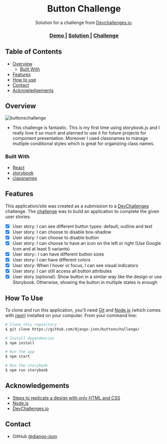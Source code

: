 <!-- Please update value in the {}  -->

<h1 align="center">Button Challenge</h1>

<div align="center">
   Solution for a challenge from  <a href="http://devchallenges.io" target="_blank">Devchallenges.io</a>.
</div>

<div align="center">
  <h3>
    <a href="https://buttonschallenge.netlify.app">
      Demo
    </a>
    <span> | </span>
    <a href="https://github.com/django-json/buttonschallenge">
      Solution
    </a>
    <span> | </span>
    <a href="https://devchallenges.io/challenges/ohgVTyJCbm5OZyTB2gNY">
      Challenge
    </a>
  </h3>
</div>

<!-- TABLE OF CONTENTS -->

## Table of Contents

-   [Overview](#overview)
    -   [Built With](#built-with)
-   [Features](#features)
-   [How to use](#how-to-use)
-   [Contact](#contact)
-   [Acknowledgements](#acknowledgements)

<!-- OVERVIEW -->

## Overview

![buttonschallenge](https://user-images.githubusercontent.com/44185999/106869883-67e08280-670b-11eb-96e2-f4f5f2db407b.png)

-   This challenge is fantastic. This is my first time using storybook.js and I really love it so much and planned to use it for future projects for component presentation. Moreover I used classnames to manage mutliple conditional styles which is great for organizing class names.

### Built With

<!-- This section should list any major frameworks that you built your project using. Here are a few examples.-->

-   [React](https://reactjs.org/)
-   [storybook](https://www.npmjs.com/package/storybook)
-   [classnames](https://www.npmjs.com/package/classnames)

## Features

<!-- List the features of your application or follow the template. Don't share the figma file here :) -->

This application/site was created as a submission to a [DevChallenges](https://devchallenges.io/challenges) challenge. The [challenge](https://devchallenges.io/challenges/ohgVTyJCbm5OZyTB2gNY) was to build an application to complete the given user stories:

-   [x] User story: I can see different button types: default, outline and text
-   [x] User story: I can choose to disable box-shadow
-   [x] User story: I can choose to disable button
-   [x] User story: I can choose to have an icon on the left or right (Use Google Icon and at least 5 variants)
-   [x] User story:: I can have different button sizes
-   [x] User story: I can have different colors
-   [x] User story: When I hover or focus, I can see visual indicators
-   [x] User story: I can still access all button attributes
-   [x] User story (optional): Show button in a similar way like the design or use Storybook. Otherwise, showing the button in multiple states is enough

## How To Use

<!-- This is an example, please update according to your application -->

To clone and run this application, you'll need [Git](https://git-scm.com) and [Node.js](https://nodejs.org/en/download/) (which comes with [npm](http://npmjs.com)) installed on your computer. From your command line:

```bash
# Clone this repository
$ git clone https://github.com/django-json/buttonschallenge/

# Install dependencies
$ npm install

# Run the app
$ npm start

# Run the storybook
$ npm run storybook
```

## Acknowledgements

<!-- This section should list any articles or add-ons/plugins that helps you to complete the project. This is optional but it will help you in the future. For exmpale -->

-   [Steps to replicate a design with only HTML and CSS](https://devchallenges-blogs.web.app/how-to-replicate-design/)
-   [Node.js](https://nodejs.org/)
-   [DevChallenges.io](https://devchallenges.io)

## Contact

-   GitHub [@django-json](https://github.com/django-json)
